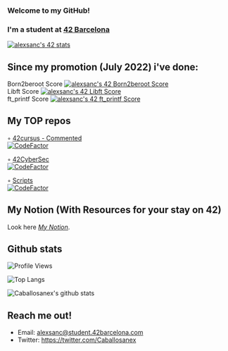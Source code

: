 ### Welcome to my GitHub! 

### I'm a student at [42 Barcelona](https://www.42barcelona.com/es/)

[![alexsanc's 42 stats](https://badge42.vercel.app/api/v2/cl9gy7in200690gmidkgosw2j/stats?cursusId=21&coalitionId=205)](https://github.com/JaeSeoKim/badge42)

## Since my promotion (July 2022) i've done:
Born2beroot Score [![alexsanc's 42 Born2beroot Score](https://badge42.vercel.app/api/v2/cl9gy7in200690gmidkgosw2j/project/2832425)](https://github.com/JaeSeoKim/badge42)\
Libft Score [![alexsanc's 42 Libft Score](https://badge42.vercel.app/api/v2/cl9gy7in200690gmidkgosw2j/project/2785073)](https://github.com/JaeSeoKim/badge42)\
ft_printf Score [![alexsanc's 42 ft_printf Score](https://badge42.vercel.app/api/v2/cl9gy7in200690gmidkgosw2j/project/2844358)](https://github.com/JaeSeoKim/badge42)

## My TOP repos

◦ [42cursus - Commented](https://github.com/Caballosanex/42Cursus-Commented)\
[![CodeFactor](https://www.codefactor.io/repository/github/caballosanex/42cursus-commented/badge)](https://www.codefactor.io/repository/github/caballosanex/42cursus-commented)

◦ [42CyberSec](https://github.com/Caballosanex/42Cybersec)\
[![CodeFactor](https://www.codefactor.io/repository/github/caballosanex/42cybersec/badge)](https://www.codefactor.io/repository/github/caballosanex/42cybersec)

◦ [Scripts](https://github.com/Caballosanex/Scripts)\
[![CodeFactor](https://www.codefactor.io/repository/github/caballosanex/scripts/badge)](https://www.codefactor.io/repository/github/caballosanex/scripts)

## My Notion (With Resources for your stay on 42)

Look here *[My Notion](https://www.notion.so/caballosanex/Road-to-42-1c4ff3c3000f44c89c47ecb2be89e372)*.

## Github stats

![Profile Views](https://komarev.com/ghpvc/?username=Caballosanex)

![Top Langs](https://github-readme-stats.vercel.app/api/top-langs/?username=Caballosanex&layout=compact&theme=dark&hide_border=true)

![Caballosanex's github stats](https://github-readme-stats.vercel.app/api?username=Caballosanex&show_icons=true&hide_border=true&theme=dark)

## Reach me out!

* Email:      alexsanc@student.42barcelona.com
* Twitter:    https://twitter.com/Caballosanex
